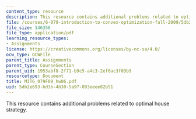 ```yaml
---
content_type: resource
description: This resource contains additional problems related to optimal house strategy.
file: /courses/6-079-introduction-to-convex-optimization-fall-2009/5db2e693bd3b4b305a97893eeee82b51_MIT6_079F09_hw06.pdf
file_size: 146356
file_type: application/pdf
learning_resource_types:
- Assignments
license: https://creativecommons.org/licenses/by-nc-sa/4.0/
ocw_type: OCWFile
parent_title: Assignments
parent_type: CourseSection
parent_uid: 1953abf8-2f71-b9c5-a4c3-2ef0ac3f03b9
resourcetype: Document
title: MIT6_079F09_hw06.pdf
uid: 5db2e693-bd3b-4b30-5a97-893eeee82b51
---
```

This resource contains additional problems related to optimal house strategy.